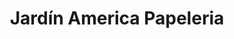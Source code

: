 ---
title: "Jardín America Papeleria"
url: /ciudad-autonoma-de-buenos-aires/jardin-america-papeleria/
shop: Lebensmittel
---
